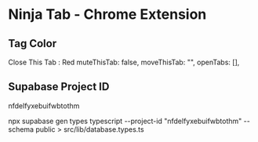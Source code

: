 # Ninja Tab - Chrome Extension

## Tag Color

Close This Tab : Red
muteThisTab: false,
moveThisTab: "",
openTabs: [],

## Supabase Project ID

nfdelfyxebuifwbtothm

npx supabase gen types typescript --project-id "nfdelfyxebuifwbtothm" --schema public > src/lib/database.types.ts
